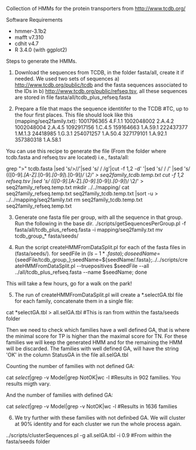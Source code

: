 Collection of HMMs for the protein transporters from http://www.tcdb.org/

Software Requirements

* hmmer-3.1b2
* mafft v7.310
* cdhit v4.7
* R 3.4.0 (with ggplot2)

Steps to generate the HMMs.

1. Download the sequences from TCDB, in the folder fasta/all, create it if needed.
  We used two sets of sequences a) http://www.tcdb.org/public/tcdb and the fasta sequences associated to the IDs in b) http://www.tcdb.org/public/refseq.tsv, all these sequences are stored in file fasta/all/tcdb_plus_refseq.fasta

2. Prepare a file that maps the sequence identitifer to the TCDB #TC, up to the four first places. This file should look like this (mapping/seq2family.txt):
 1001796365	4.F.1.1
 1002048002	2.A.4.2
 1002048004	2.A.4.5
 1092917156	1.C.4.5
 159164663	1.A.59.1
 222437377	1.M.1.3
 24418985	1.G.3.1
 254071257	1.A.50.4
 327179101	1.A.92.1
 357380318	1.A.58.1

You can use this recipe to generate the file (From the folder where tcdb.fasta and refseq.tsv are located) i.e., fasta/all:

  grep ">" tcdb.fasta |sed 's/>//'|sed 's/  / /g'|cut -f 1,2 -d' '|sed 's/ /	/' |sed 's/	\(\([0-9]*\.[A-Z]*\.[0-9]*\.[0-9]*\)\.[0-9]*\)/	\2/' > seq2family_tcdb.temp.txt
  cut -f 1,2 refseq.tsv |sed 's/	\(\([0-9]*\.[A-Z]*\.[0-9]*\.[0-9]*\)\.[0-9]*\)/	\2/' > seq2family_refseq.temp.txt
  mkdir ../../mapping/
  cat seq2family_refseq.temp.txt seq2family_tcdb.temp.txt |sort -u > ../../mapping/seq2family.txt
  rm seq2family_tcdb.temp.txt seq2family_refseq.temp.txt

3. Generate one fasta file per group, with all the sequence in that group. Run the following in the base dir.
  ./scripts/getSequencesPerGroup.pl -f fasta/all/tcdb_plus_refseq.fasta -i mapping/seq2family.txt
  mv tcdb_group_* fasta/seeds/

4. Run the script createHMMFromDataSplit.pl for each of the fasta files in (fasta/seeds/). 
  for seedFile in $(ls -1 *.fasta); do seedName=${seedFile/tcdb_group_};seedName=${seedName/\.fasta};../../scripts/createHMMFromDataSplit.pl --truepositives $seedFile --all ../all/tcdb_plus_refseq.fasta --name $seedName; done

 This will take a few hours, go for a walk on the park!

5. The run of createHMMFromDataSplit.pl will create a *.selectGA.tbl file for each family, concatenate them in a single file:

  cat *selectGA.tbl > all.selGA.tbl #This is ran from within the fasta/seeds folder

 Then we need to check which families have a well defined GA, that is where the minimal score for TP is higher than the maximal score for TN. For these families we will keep the generated HMM and for the remaining the HMM will be discarded. The families with well defined GA, will have the string 'OK' in the column StatusGA in the file all.selGA.tbl
 
 Counting the number of families with not defined GA:

  cat *select*|grep -v Model|grep NotOK|wc -l #Results in 902 families. You results migth vary.

 And the number of families with defined GA:

  cat *select*|grep -v Model|grep -v NotOK|wc -l #Results in 1636 families

6. We try further with these families with not definbed GA. We will cluster at 90% identity and for each cluster we run the whole process again.

  ../scripts/clusterSequences.pl -g all.selGA.tbl -i 0.9 #From within the fasta/seeds folder
